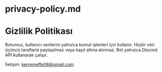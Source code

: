 # privacy-policy.md

# Gizlilik Politikası

Botumuz, kullanıcı verilerini yalnızca komut işlevleri için kullanır. Hiçbir veri üçüncü taraflarla paylaşılmaz veya kayıt altına alınmaz. Bot yalnızca Discord API kullanarak çalışır.

İletişim: kerremeffe08@gmail.com
